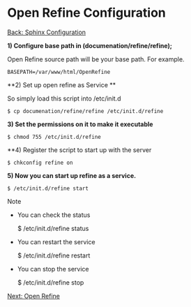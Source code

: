Open Refine Configuration
===
[Back: Sphinx Configuration](sphinx-configure.md)	

**1) Configure base path in (documenation/refine/refine);**

Open Refine source path will be your base path. For example.

	BASEPATH=/var/www/html/OpenRefine

**2) Set up open refine as Service **

So simply load this script into /etc/init.d

	$ cp documenation/refine/refine /etc/init.d/refine


**3) Set the permissions on it to make it executable**
	
	$ chmod 755 /etc/init.d/refine

**4) Register the script to start up with the server

	$ chkconfig refine on

**5) Now you can start up refine as a service.**

	$ /etc/init.d/refine start

Note

* You can check the status

	$ /etc/init.d/refine status
* You can restart the service

	$ /etc/init.d/refine restart
* You can stop the service

	$ /etc/init.d/refine stop

[Next: Open Refine](openrefine-configure.md)